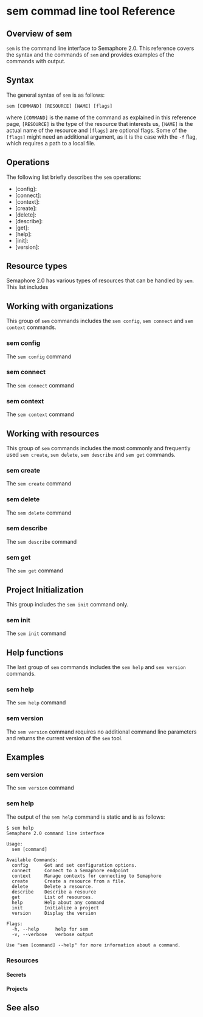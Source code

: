 # sem commad line tool Reference


## Overview of sem

`sem` is the command line interface to Semaphore 2.0. This reference covers
the syntax and the commands of `sem` and provides examples of the commands with
output.


## Syntax

The general syntax of `sem` is as follows:

    sem [COMMAND] [RESOURCE] [NAME] [flags]

where `[COMMAND]` is the name of the command as explained in this reference
page, `[RESOURCE]` is the type of the resource that interests us, `[NAME]` is
the actual name of the resource and `[flags]` are optional flags. Some of the
`[flags]` might need an additional argument, as it is the case with the `-f`
flag, which requires a path to a local file.


## Operations

The following list briefly describes the `sem` operations:

* [config]:
* [connect]:
* [context]:
* [create]:
* [delete]:
* [describe]:
* [get]:
* [help]:
* [init]:
* [version]:


## Resource types

Semaphore 2.0 has various types of resources that can be handled by `sem`. This
list includes

## Working with organizations

This group of `sem` commands includes the `sem config`, `sem connect` and `sem context` commands.


### sem config

The `sem config` command

### sem connect

The `sem connect` command

### sem context

The `sem context` command


## Working with resources

This group of `sem` commands includes the most commonly and frequently used
`sem create`, `sem delete`, `sem describe` and `sem get` commands.


### sem create

The `sem create` command


### sem delete

The `sem delete` command


### sem describe

The `sem describe` command


### sem get

The `sem get` command


## Project Initialization

This group includes the `sem init` command only.

### sem init

The `sem init` command


## Help functions

The last group of `sem` commands includes the `sem help` and `sem version`
commands.

### sem help

The `sem help` command


### sem version

The `sem version` command requires no additional command line parameters and
returns the current version of the `sem` tool.


## Examples


### sem version

The `sem version` command

### sem help

The output of the `sem help` command is static and is as follows:

    $ sem help
    Semaphore 2.0 command line interface

    Usage:
      sem [command]

    Available Commands:
      config      Get and set configuration options.
      connect     Connect to a Semaphore endpoint
      context     Manage contexts for connecting to Semaphore
      create      Create a resource from a file.
      delete      Delete a resource.
      describe    Describe a resource
      get         List of resources.
      help        Help about any command
      init        Initialize a project
      version     Display the version

    Flags:
      -h, --help      help for sem
      -v, --verbose   verbose output

    Use "sem [command] --help" for more information about a command.

### Resources


#### Secrets


#### Projects


## See also


